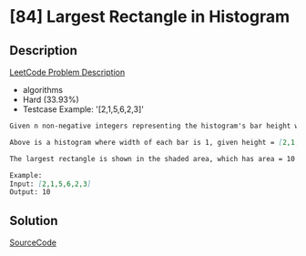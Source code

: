# [84] Largest Rectangle in Histogram

## Description

[LeetCode Problem Description](https://leetcode.com/problems/largest-rectangle-in-histogram/description/)

* algorithms
* Hard (33.93%)
* Testcase Example:  '[2,1,5,6,2,3]'

```md
Given n non-negative integers representing the histogram's bar height where the width of each bar is 1, find the area of largest rectangle in the histogram.

Above is a histogram where width of each bar is 1, given height = [2,1,5,6,2,3].

The largest rectangle is shown in the shaded area, which has area = 10 unit.

Example:
Input: [2,1,5,6,2,3]
Output: 10

```

## Solution

[SourceCode](./solution.js)
